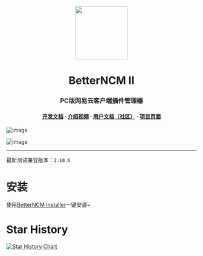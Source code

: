 <div align="center"><image width="140em" src="https://user-images.githubusercontent.com/66859419/183120498-1dede5b4-0666-4891-b95f-c3a812b3f12f.png" /></div>
<h1 align="center">BetterNCM II</h1>
<h3 align="center">PC版网易云客户端插件管理器</h3>
<h4 align="center">
<a href=https://github.com/MicroCBer/BetterNCM/wiki/%E5%BC%80%E5%8F%91%E6%96%87%E6%A1%A3>开发文档</a> · 
<a href=https://www.bilibili.com/video/BV1k44y197Fb/>介绍视频</a> · 
<a href=https://v2e2npdz15.feishu.cn/docx/UZkSd9d46o4fVOxaPNBcGXSenme>用户文档（社区）</a> · 
<a href=https://microblock.cc/betterncm/>项目页面</a>

</h3>

![image](https://user-images.githubusercontent.com/66859419/212528589-45a9ea15-d8e9-43fe-97be-fd688976e9c5.png)

![image](https://user-images.githubusercontent.com/66859419/204120694-a716c6a0-3b2a-4f99-9a2b-f93dd917a367.png)

---

最新测试兼容版本：`2.10.6`

# 安装

使用[BetterNCM Installer](https://github.com/MicroCBer/BetterNCM-Installer)一键安装~

# Star History

[![Star History Chart](https://api.star-history.com/svg?repos=MicroCBer/BetterNCM&type=Date)](https://star-history.com/#MicroCBer/BetterNCM&Date)
